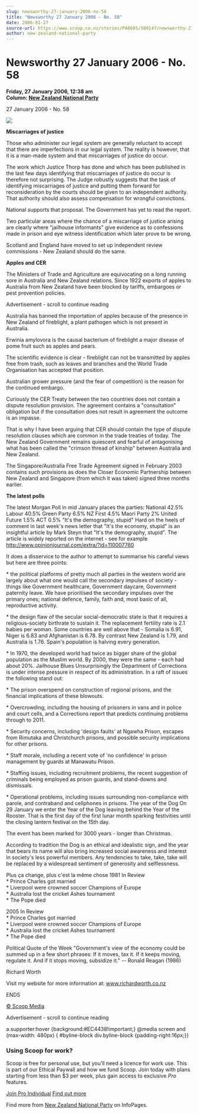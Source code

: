 ```yaml
---
slug: newsworthy-27-january-2006-no-58
title: "Newsworthy 27 January 2006 - No. 58"
date: 2006-01-27
source-url: https://www.scoop.co.nz/stories/PA0601/S00147/newsworthy-27-january-2006-no-58.htm
author: new-zealand-national-party
---
```

Newsworthy 27 January 2006 - No. 58
===================================

**Friday, 27 January 2006, 12:38 am**  
**Column: [New Zealand National Party](https://info.scoop.co.nz/New_Zealand_National_Party)**

27 January 2006 - No. 58

![](http://img.scoop.co.nz/stories/images/0601/31b10e48c0035b649ef8.jpeg)

**Miscarriages of justice**

Those who administer our legal system are generally reluctant to accept that there are imperfections in our legal system. The reality is however, that it is a man-made system and that miscarriages of justice do occur.

The work which Justice Thorp has done and which has been published in the last few days identifying that miscarriages of justice do occur is therefore not surprising. The Judge robustly suggests that the task of identifying miscarriages of justice and putting them forward for reconsideration by the courts should be given to an independent authority. That authority should also assess compensation for wrongful convictions.

National supports that proposal. The Government has yet to read the report.

Two particular areas where the chance of a miscarriage of justice arising are clearly where "jailhouse informants" give evidence as to confessions made in prison and eye witness identification which later prove to be wrong.

Scotland and England have moved to set up independent review commissions - New Zealand should do the same.

**Apples and CER**

The Ministers of Trade and Agriculture are equivocating on a long running sore in Australia and New Zealand relations. Since 1922 exports of apples to Australia from New Zealand have been blocked by tariffs, embargoes or pest prevention policies.

Advertisement - scroll to continue reading





Australia has banned the importation of apples because of the presence in New Zealand of fireblight, a plant pathogen which is not present in Australia.

Erwinia amylovora is the causal bacterium of fireblight a major disease of pome fruit such as apples and pears.

The scientific evidence is clear - fireblight can not be transmitted by apples free from trash, such as leaves and branches and the World Trade Organisation has accepted that position.

Australian grower pressure (and the fear of competition) is the reason for the continued embargo.

Curiously the CER Treaty between the two countries does not contain a dispute resolution provision. The agreement contains a "consultation" obligation but if the consultation does not result in agreement the outcome is an impasse.

That is why I have been arguing that CER should contain the type of dispute resolution clauses which are common in the trade treaties of today. The New Zealand Government remains quiescent and fearful of antagonising what has been called the "crimson thread of kinship" between Australia and New Zealand.

The Singapore/Australia Free Trade Agreement signed in February 2003 contains such provisions as does the Closer Economic Partnership between New Zealand and Singapore (from which it was taken) signed three months earlier.

**The latest polls**

The latest Morgan Poll in mid January places the parties: National 42.5% Labour 40.5% Green Party 6.5% NZ First 4.5% Maori Party 2% United Future 1.5% ACT 0.5% "It's the demography, stupid" Hard on the heels of comment in last week's news letter that "It's the economy, stupid" is an insightful article by Mark Steyn that "It's the demography, stupid". The article is widely reported on the internet - see for example http://www.opinionjournal.com/extra/?id=110007760

It does a disservice to the author to attempt to summarise his careful views but here are three points:

\* the political platforms of pretty much all parties in the western world are largely about what one would call the secondary impulses of society - things like Government healthcare, Government daycare, Government paternity leave. We have prioritised the secondary impulses over the primary ones; national defence, family, faith and, most basic of all, reproductive activity.

\* the design flaw of the secular social-democratic state is that it requires a religious-society birthrate to sustain it. The replacement fertility rate is 2.1 babies per woman. Some countries are well above that - Somalia is 6.91, Niger is 6.83 and Afghanistan is 6.78. By contrast New Zealand is 1.79, and Australia is 1.76. Spain's population is halving every generation.

\* In 1970, the developed world had twice as bigger share of the global population as the Muslim world. By 2000, they were the same - each had about 20%. Jailhouse Blues Unsurprisingly the Department of Corrections is under intense pressure in respect of its administration. In a raft of issues the following stand out:

\* The prison overspend on construction of regional prisons, and the financial implications of these blowouts.

\* Overcrowding, including the housing of prisoners in vans and in police and court cells, and a Corrections report that predicts continuing problems through to 2011.

\* Security concerns, including 'design faults' at Ngawha Prison, escapes from Rimutaka and Christchurch prisons, and possible security implications for other prisons.

\* Staff morale, including a recent vote of 'no confidence' in prison management by guards at Manawatu Prison.

\* Staffing issues, including recruitment problems, the recent suggestion of criminals being employed as prison guards, and stand-downs and dismissals.

\* Operational problems, including issues surrounding non-compliance with parole, and contraband and cellphones in prisons. The year of the Dog On 29 January we enter the Year of the Dog leaving behind the Year of the Rooster. That is the first day of the first lunar month sparking festivities until the closing lantern festival on the 15th day.

The event has been marked for 3000 years - longer than Christmas.

According to tradition the Dog is an ethical and idealistic sign, and the year that bears its name will also bring increased social awareness and interest in society's less powerful members. Any tendencies to take, take, take will be replaced by a widespread sentiment of generosity and selflessness.

Plus ça change, plus c'est la même chose 1981 In Review  
\* Prince Charles got married  
\* Liverpool were crowned soccer Champions of Europe  
\* Australia lost the cricket Ashes tournament  
\* The Pope died

2005 In Review  
\* Prince Charles got married  
\* Liverpool were crowned soccer Champions of Europe  
\* Australia lost the cricket Ashes tournament  
\* The Pope died

Political Quote of the Week "Government's view of the economy could be summed up in a few short phrases: If it moves, tax it. If it keeps moving, regulate it. And if it stops moving, subsidize it." -- Ronald Reagan (1986)

Richard Worth

Visit my website for more information at: www.richardworth.co.nz

ENDS

[© Scoop Media](http://www.scoop.co.nz/about/terms.html)  

Advertisement - scroll to continue reading



a.supporter:hover {background:#EC4438!important;} @media screen and (max-width: 480px) { #byline-block div.byline-block {padding-right:16px;}}

### Using Scoop for work?

Scoop is free for personal use, but you’ll need a licence for work use. This is part of our Ethical Paywall and how we fund Scoop. Join today with plans starting from less than $3 per week, plus gain access to exclusive _Pro_ features.  
  
[Join Pro Individual](https://pro.scoop.co.nz/Individual/?from=ProIn24) [Find out more](https://pro.scoop.co.nz/using-scoop-for-work/?from=ProIn24)

Find more from [New Zealand National Party](https://info.scoop.co.nz/New_Zealand_National_Party) on InfoPages.
